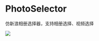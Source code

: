 # PhotoSelector
仿新浪相册选择器，支持相册选择、视频选择</br>

<img src="https://ss0.baidu.com/73F1bjeh1BF3odCf/it/u=3762016867,4189913871&fm=73"/>
